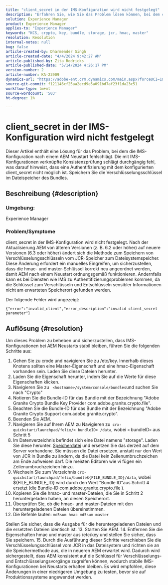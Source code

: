 ```yaml
---
title: "client_secret in der IMS-Konfiguration wird nicht festgelegt"
description: "Erfahren Sie, wie Sie das Problem lösen können, bei dem client_secret in der IMS-Konfiguration nicht festgelegt wird. Speichern Sie die Verschlüsselungsschlüssel im Dateispeicher des Bundles."
solution: Experience Manager
product: Experience Manager
applies-to: "Experience Manager"
keywords: "KCS, crypto, key, bundle, storage, jcr, hmac, master"
resolution: Resolution
internal-notes: null
bug: false
article-created-by: Dharmender Singh
article-created-date: "4/4/2024 9:42:27 AM"
article-published-by: Zita Rodricks
article-published-date: "5/14/2024 4:26:17 PM"
version-number: 2
article-number: KA-23909
dynamics-url: "https://adobe-ent.crm.dynamics.com/main.aspx?forceUCI=1&pagetype=entityrecord&etn=knowledgearticle&id=e9786ba5-67f2-ee11-904b-6045bd04ed02"
source-git-commit: f121146cf25aa2ecd9e5a091bd7af23f1da23c51
workflow-type: tm+mt
source-wordcount: '503'
ht-degree: 1%

---
```


# client_secret in der IMS-Konfiguration wird nicht festgelegt


Dieser Artikel enthält eine Lösung für das Problem, bei dem die IMS-Konfiguration nach einem AEM Neustart fehlschlägt. Die mit IMS-Konfigurationen verknüpfte Konsistenzprüfung schlägt durchgängig fehl, was darauf hinweist, dass eine Authentifizierung mit dem konfigurierten client_secret nicht möglich ist. Speichern Sie die Verschlüsselungsschlüssel im Dateispeicher des Bundles.

## Beschreibung {#description}


### Umgebung:

Experience Manager

### Problem/Symptome

client_secret in der IMS-Konfiguration wird nicht festgelegt.
Nach der Aktualisierung AEM von älteren Versionen (z. B. 6.2 oder höher) auf neuere Versionen (6.3 oder höher) ändert sich die Methode zum Speichern von Verschlüsselungsschlüsseln vom JCR-Speicher zum Dateisystemspeicher. Diese Änderung erfordert ein manuelles Eingreifen, um sicherzustellen, dass die hmac- und master-Schlüssel korrekt neu angeordnet werden, damit AEM nach einem Neustart ordnungsgemäß funktionieren. Andernfalls kann es bei Diensten wie IMS zu Authentifizierungsproblemen kommen, da die Schlüssel zum Verschlüsseln und Entschlüsseln sensibler Informationen nicht am erwarteten Speicherort gefunden werden.

Der folgende Fehler wird angezeigt:


```
{"error":"invalid_client","error_description":"invalid client_secret parameter"}
```



## Auflösung {#resolution}


Um dieses Problem zu beheben und sicherzustellen, dass IMS-Konfigurationen bei AEM Neustarts stabil bleiben, führen Sie die folgenden Schritte aus:

1. Gehen Sie zu crxde und navigieren Sie zu /etc/key. Innerhalb dieses Knotens sollten eine Master-Eigenschaft und eine hmac-Eigenschaft vorhanden sein. Laden Sie diese Dateien herunter.
2. Laden Sie die Eigenschaft herunter, indem Sie auf die Werte für diese Eigenschaften klicken.
3. Navigieren Sie zu ` <hostname>/system/console/bundles`und suchen Sie nach &quot;Crypto&quot;
4. Notieren Sie die Bundle-ID für das Bundle mit der Bezeichnung &quot;Adobe Granite Crypto Bundle Key Provider com.adobe.granite.crypto.file&quot;.
5. Beachten Sie die Bundle-ID für das Bundle mit der Bezeichnung &quot;Adobe Granite Crypto Support com.adobe.granite.crypto&quot;.
6. Beenden Sie AEM.
7. Navigieren Sie auf Ihrem AEM zu Navigieren zu` crx-quickstart/launchpad/felix/< bundleID> /data`, wobei `<`  bundleID`>`  aus Schritt 5
8. Im Datenverzeichnis befindet sich eine Datei namens &quot;storage&quot;. Laden Sie diese herunter. [Speicherdatei](https://raw.githubusercontent.com/cqsupport/fix-instructions/master/move-crypto-keys/storage) und ersetzen Sie das derzeit auf dem Server vorhandene. Sie müssen die Datei ersetzen, anstatt nur den Wert von JCR in Bundle zu ändern, da die Datei kein Zeilenumbruchzeichen am Ende aufweisen darf. Die meisten Editoren wie vi fügen ein Zeilenumbruchzeichen hinzu.
9. Wechseln Sie zum Verzeichnis `crx-quickstart/launchpad/felix/bundle${FILE_BUNDLE_ID}/data`, wobei ${FILE_BUNDLE_ID} wird durch den Wert &quot;Bundle ID&quot;aus Schritt 4 ersetzt (die Bundle-ID com.adobe.granite.crypto.file ).
10. Kopieren Sie die hmac- und master-Dateien, die Sie in Schritt 2 heruntergeladen haben, an diesen Speicherort.
11. Überprüfen Sie, ob die hmac- und master-Dateien mit den heruntergeladenen Dateien übereinstimmen.
12. Die Befehle lauten: `md5sum hmac md5sum master` 

   Stellen Sie sicher, dass die Ausgabe für die heruntergeladenen Dateien und die ersetzten Dateien identisch ist.
13. Starten Sie AEM.
14. Entfernen Sie die Eigenschaften hmac und master aus /etc/key und stellen Sie sicher, dass Sie speichern.
15. Durch die Ausführung dieser Schritte verschieben Sie die Verschlüsselungsschlüssel vom JCR in das Dateisystem und richten sie an die Speichermethode aus, die in neueren AEM erwartet wird. Dadurch wird sichergestellt, dass AEM konsistent auf die Schlüssel für Verschlüsselungs- und Entschlüsselungsvorgänge zugreifen können, wodurch stabile IMS-Konfigurationen bei Neustarts erhalten bleiben. Es wird empfohlen, diese Änderungen in einer niedrigeren Umgebung zu testen, bevor sie auf Produktionssysteme angewendet werden.

